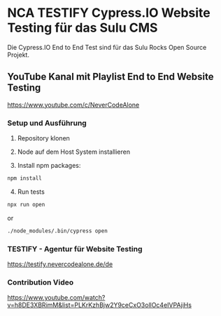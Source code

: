 # NCA TESTIFY Cypress.IO Website Testing für das Sulu CMS
Die Cypress.IO End to End Test sind für das Sulu Rocks Open Source Projekt.

## YouTube Kanal mit Playlist End to End Website Testing
https://www.youtube.com/c/NeverCodeAlone

### Setup und Ausführung

1. Repository klonen

2. Node auf dem Host System installieren

3. Install npm packages:
```bash
npm install
```

4. Run tests
```bash
npx run open
```
or
```bash
./node_modules/.bin/cypress open
```

### TESTIFY - Agentur für Website Testing
https://testify.nevercodealone.de/de

### Contribution Video
https://www.youtube.com/watch?v=h8DE3XBRimM&list=PLKrKzhBjw2Y9ceCxO3ollOc4eIVPAjiHs
    